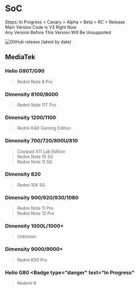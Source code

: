 # SoC
Steps: In Progress > Canary > Alpha > Beta > RC > Release   
Main Version Code is V3 Right Now   
Any Version Before This Version Will Be Unsuppoted   

![GitHub release (latest by date)](https://img.shields.io/github/v/release/naranyinyun/Apodidae?color=%23773bf9&label=Apodidae&style=flat-square)
## MediaTek
### Helio G90T/G90 <Badge type="tip" text="Release" />
> Redmi Note 8 Pro  
### Dimensity 8100/8000 <Badge type="tip" text="Release" />
> Redmi Note 11T Pro  
### Dimensity 1200/1100 <Badge type="tip" text="Release" />
> Redmi K40 Gaming Edition  
### Dimensity 700/720/800U/810 <Badge type="warning" text="Beta" />
> Coolpad X11 Lab Edition    
> Redmi Note 10 5G  
> Redmi Note 11 5G  
### Dimensity 820 <Badge type="warning" text="Beta" />
> Redmi 10X 5G   
### Dimensity 900/920/930/1080 <Badge type="danger" text="In Progress" />
> Redmi Note 11 Pro  
> Redmi Note 12 Pro  
### Dimensity 1000L/1000+ <Badge type="warning" text="Beta" />
> Unknown
### Dimensity 9000/9000+ <Badge type="warning" text="Beta" />
> Redmi K50 Pro
### Helio G80 <Badge type="danger" text="In Progress"
> Redemi 9

